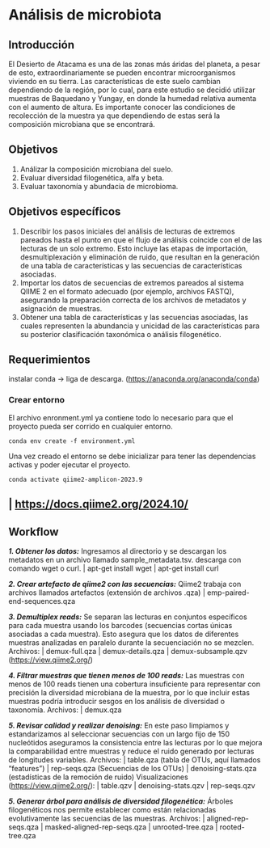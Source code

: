 # **Análisis de microbiota**


## Introducción
El Desierto de Atacama es una de las zonas más áridas del planeta, a pesar de esto, extraordinariamente se pueden encontrar microorganismos viviendo en su tierra. Las características de este suelo cambian dependiendo de la región, por lo cual, para este estudio se decidió utilizar muestras de Baquedano y Yungay, en donde la humedad relativa aumenta con el aumento de altura. Es importante conocer las condiciones de recolección de la muestra ya que dependiendo de estas será la composición microbiana que se encontrará. 

## Objetivos
1. Análizar la composición microbiana del suelo.
2. Evaluar diversidad filogenética, alfa y beta.
3. Evaluar taxonomía y abundacia de microbioma.

## Objetivos específicos 
1. Describir los pasos iniciales del análisis de lecturas de extremos pareados hasta el punto en que el flujo de análisis coincide con el de las lecturas de un solo extremo. Esto incluye las etapas de importación, desmultiplexación y eliminación de ruido, que resultan en la generación de una tabla de características y las secuencias de características asociadas.
2. Importar los datos de secuencias de extremos pareados al sistema QIIME 2 en el formato adecuado (por ejemplo, archivos FASTQ), asegurando la preparación correcta de los archivos de metadatos y asignación de muestras.
3. Obtener una tabla de características y las secuencias asociadas, las cuales representen la abundancia y unicidad de las características para su posterior clasificación taxonómica o análisis filogenético.


## Requerimientos 
instalar conda -> liga de descarga. (https://anaconda.org/anaconda/conda) 
### Crear entorno 
El archivo enronment.yml ya contiene todo lo necesario para que el proyecto pueda ser corrido en cualquier entorno. 

`conda env create -f environment.yml `

Una vez creado el entorno se debe inicializar para tener las dependencias activas y poder ejecutar el proyecto. 

`conda activate qiime2-amplicon-2023.9`

| https://docs.qiime2.org/2024.10/ 
---

## Workflow 
**_1. Obtener los datos:_** 
Ingresamos al directorio y se descargan los metadatos en un archivo llamado sample_metadata.tsv. 
descarga con comando wget o curl. 
| apt-get install wget
| apt-get install curl

**_2. Crear artefacto de qiime2 con las secuencias:_** 
Qiime2 trabaja con archivos llamados artefactos (extensión de archivos .qza)
| emp-paired-end-sequences.qza

**_3. Demultiplex reads:_** 
Se separan las lecturas en conjuntos específicos para cada muestra usando los barcodes (secuencias cortas únicas asociadas a cada muestra). Esto asegura que los datos de diferentes muestras analizadas en paralelo durante la secuenciación no se mezclen. 
Archivos:
| demux-full.qza
| demux-details.qza
| demux-subsample.qzv (https://view.qiime2.org/)

**_4.  Filtrar muestras que tienen menos de 100 reads:_** 
Las muestras con menos de 100 reads tienen una cobertura insuficiente para representar con precisión la diversidad microbiana de la muestra, por lo que incluir estas muestras podría introducir sesgos en los análisis de diversidad o taxonomía.
Archivos:
| demux.qza
 
**_5. Revisar calidad y realizar denoising:_** 
En este paso limpiamos y estandarizamos al seleccionar secuencias con un largo fijo de 150 nucleótidos aseguramos la consistencia entre las lecturas por lo que mejora la comparabilidad entre muestras y reduce el ruido generado por lecturas de longitudes variables.
Archivos:
| table.qza (tabla de OTUs, aquí llamados “features”) 
| rep-seqs.qza (Secuencias de los OTUs)
| denoising-stats.qza (estadísticas de la remoción de ruido)
Visualizaciones (https://view.qiime2.org/):
| table.qzv
| denoising-stats.qzv
| rep-seqs.qzv

**_5. Generar árbol para análisis de diversidad filogenética:_**
Árboles filogenéticos nos permite establecer como están relacionadas evolutivamente las secuencias de las muestras.
Archivos: 
| aligned-rep-seqs.qza
| masked-aligned-rep-seqs.qza
| unrooted-tree.qza
| rooted-tree.qza
